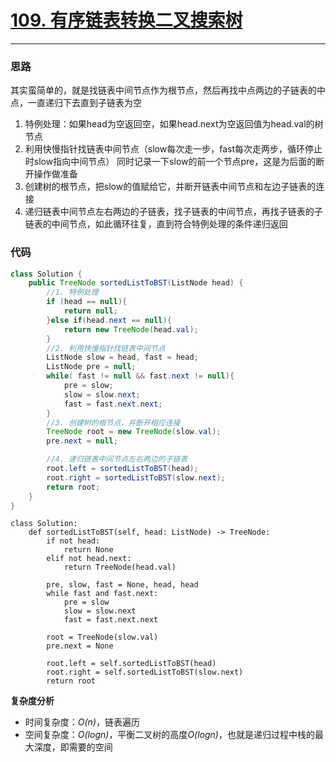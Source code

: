 # [109. 有序链表转换二叉搜索树](https://leetcode-cn.com/problems/convert-sorted-list-to-binary-search-tree/)
***
### 思路
其实蛮简单的，就是找链表中间节点作为根节点，然后再找中点两边的子链表的中点，一直递归下去直到子链表为空

1. 特例处理：如果head为空返回空，如果head.next为空返回值为head.val的树节点
2. 利用快慢指针找链表中间节点（slow每次走一步，fast每次走两步，循环停止时slow指向中间节点）
同时记录一下slow的前一个节点pre，这是为后面的断开操作做准备
3. 创建树的根节点，把slow的值赋给它，并断开链表中间节点和左边子链表的连接
4. 递归链表中间节点左右两边的子链表，找子链表的中间节点，再找子链表的子链表的中间节点，如此循环往复，直到符合特例处理的条件递归返回

### 代码
```java []
class Solution {
    public TreeNode sortedListToBST(ListNode head) {
        //1. 特例处理
        if (head == null){
            return null;
        }else if(head.next == null){
            return new TreeNode(head.val);
        }
        //2. 利用快慢指针找链表中间节点
        ListNode slow = head, fast = head;
        ListNode pre = null;
        while( fast != null && fast.next != null){
            pre = slow;
            slow = slow.next;
            fast = fast.next.next;
        }
        //3. 创建树的根节点，并断开相应连接
        TreeNode root = new TreeNode(slow.val);
        pre.next = null;

        //4. 递归链表中间节点左右两边的子链表
        root.left = sortedListToBST(head);
        root.right = sortedListToBST(slow.next);
        return root;
    }
}
```

```python3 []
class Solution:
    def sortedListToBST(self, head: ListNode) -> TreeNode:
        if not head:
            return None
        elif not head.next:
            return TreeNode(head.val)
        
        pre, slow, fast = None, head, head
        while fast and fast.next:
            pre = slow
            slow = slow.next
            fast = fast.next.next
        
        root = TreeNode(slow.val)
        pre.next = None

        root.left = self.sortedListToBST(head)
        root.right = self.sortedListToBST(slow.next)
        return root
```
**复杂度分析**
- 时间复杂度：*O(n)*，链表遍历
- 空间复杂度：*O(logn)*，平衡二叉树的高度*O(logn)*，也就是递归过程中栈的最大深度，即需要的空间
